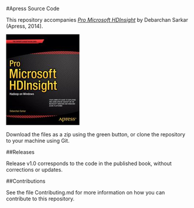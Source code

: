 #Apress Source Code

This repository accompanies [*Pro Microsoft HDInsight*](http://www.apress.com/9781430260554) by Debarchan Sarkar (Apress, 2014).

![Cover image](9781430260554.jpg)

Download the files as a zip using the green button, or clone the repository to your machine using Git.

##Releases

Release v1.0 corresponds to the code in the published book, without corrections or updates.

##Contributions

See the file Contributing.md for more information on how you can contribute to this repository.
